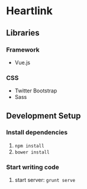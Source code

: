 # Heartlink

## Libraries

### Framework

- Vue.js

### CSS

- Twitter Bootstrap
- Sass

## Development Setup

### Install dependencies

1. `npm install`
2. `bower install`

### Start writing code

1. start server: `grunt serve`
